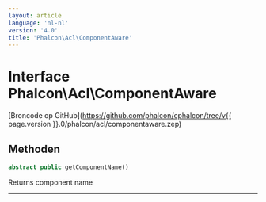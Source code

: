 ```yaml
---
layout: article
language: 'nl-nl'
version: '4.0'
title: 'Phalcon\Acl\ComponentAware'
---
```

# Interface **Phalcon\Acl\ComponentAware**

[Broncode op GitHub](https://github.com/phalcon/cphalcon/tree/v{{ page.version }}.0/phalcon/acl/componentaware.zep)

## Methoden

```php
abstract public getComponentName()
```

Returns component name

* * *